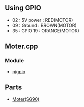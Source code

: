 ## Using GPIO
- 02 : 5V power : RED(MOTOR)
- 09 : Ground : BROWN(MOTOR)
- 35 : GPIO 19 : ORANGE(MOTOR)

## Moter.cpp
### Module
- [pigpio](https://qiita.com/fujita06/items/ca265fd4aa8f9474d966)

## Parts
- [Moter(SG90)](https://servodatabase.com/servo/towerpro/sg90)

